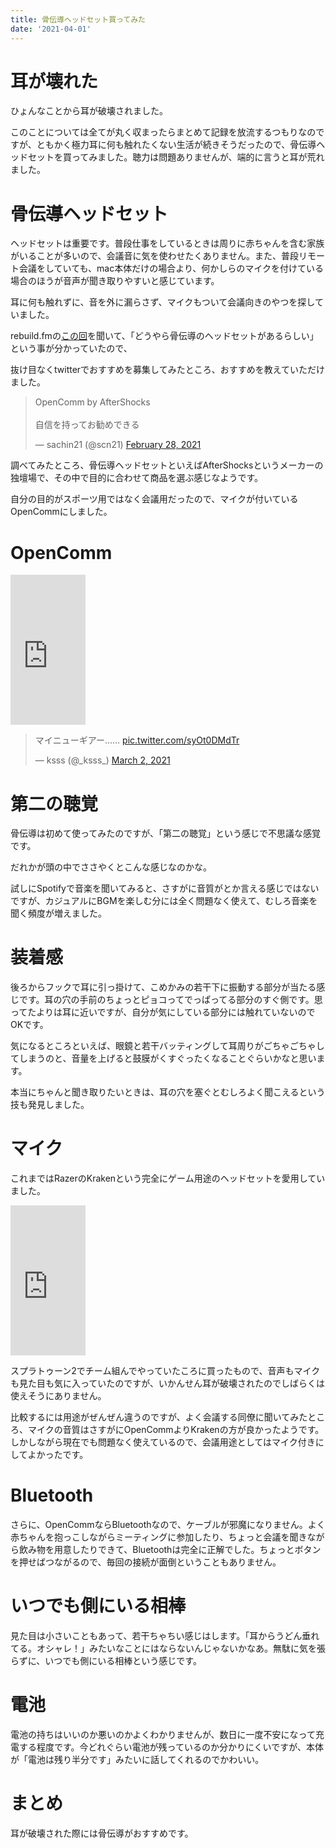 ```yaml
---
title: 骨伝導ヘッドセット買ってみた
date: '2021-04-01'
---
```


# 耳が壊れた

ひょんなことから耳が破壊されました。

このことについては全てが丸く収まったらまとめて記録を放流するつもりなのですが、ともかく極力耳に何も触れたくない生活が続きそうだったので、骨伝導ヘッドセットを買ってみました。聴力は問題ありませんが、端的に言うと耳が荒れました。

# 骨伝導ヘッドセット

ヘッドセットは重要です。普段仕事をしているときは周りに赤ちゃんを含む家族がいることが多いので、会議音に気を使わせたくありません。また、普段リモート会議をしていても、mac本体だけの場合より、何かしらのマイクを付けている場合のほうが音声が聞き取りやすいと感じています。

耳に何も触れずに、音を外に漏らさず、マイクもついて会議向きのやつを探していました。

rebuild.fmの[この回](https://rebuild.fm/294/)を聞いて、「どうやら骨伝導のヘッドセットがあるらしい」という事が分かっていたので、

抜け目なくtwitterでおすすめを募集してみたところ、おすすめを教えていただけました。

<script async src="https://platform.twitter.com/widgets.js" charset="utf-8"></script>

<blockquote class="twitter-tweet"><p lang="ja" dir="ltr">OpenComm by AfterShocks<br><br>自信を持ってお勧めできる</p>&mdash; sachin21 (@scn21) <a href="https://twitter.com/scn21/status/1365887607754813446?ref_src=twsrc%5Etfw">February 28, 2021</a></blockquote>

調べてみたところ、骨伝導ヘッドセットといえばAfterShocksというメーカーの独壇場で、その中で目的に合わせて商品を選ぶ感じなようです。

自分の目的がスポーツ用ではなく会議用だったので、マイクが付いているOpenCommにしました。

# OpenComm

<iframe style="width:120px;height:240px;" marginwidth="0" marginheight="0" scrolling="no" frameborder="0" src="https://rcm-fe.amazon-adsystem.com/e/cm?ref=qf_sp_asin_til&t=ksss-22&m=amazon&o=9&p=8&l=as1&IS1=1&detail=1&asins=B08ND2M821&linkId=962afc37908557c5591d7c1ee7f2e18d&bc1=ffffff&amp;lt1=_top&fc1=333333&lc1=0066c0&bg1=ffffff&f=ifr">
    </iframe>

<blockquote class="twitter-tweet"><p lang="ja" dir="ltr">マイニューギアー…… <a href="https://t.co/syOt0DMdTr">pic.twitter.com/syOt0DMdTr</a></p>&mdash; ksss (@_ksss_) <a href="https://twitter.com/_ksss_/status/1366622295112867842?ref_src=twsrc%5Etfw">March 2, 2021</a></blockquote>

# 第二の聴覚

骨伝導は初めて使ってみたのですが、「第二の聴覚」という感じで不思議な感覚です。

だれかが頭の中でささやくとこんな感じなのかな。

試しにSpotifyで音楽を聞いてみると、さすがに音質がとか言える感じではないですが、カジュアルにBGMを楽しむ分には全く問題なく使えて、むしろ音楽を聞く頻度が増えました。

# 装着感

後ろからフックで耳に引っ掛けて、こめかみの若干下に振動する部分が当たる感じです。耳の穴の手前のちょっとピョコってでっぱってる部分のすぐ側です。思ってたよりは耳に近いですが、自分が気にしている部分には触れていないのでOKです。

気になるところといえば、眼鏡と若干バッティングして耳周りがごちゃごちゃしてしまうのと、音量を上げると鼓膜がくすぐったくなることぐらいかなと思います。

本当にちゃんと聞き取りたいときは、耳の穴を塞ぐとむしろよく聞こえるという技も発見しました。


# マイク

これまではRazerのKrakenという完全にゲーム用途のヘッドセットを愛用していました。

<iframe style="width:120px;height:240px;" marginwidth="0" marginheight="0" scrolling="no" frameborder="0" src="https://rcm-fe.amazon-adsystem.com/e/cm?ref=tf_til&t=ksss-22&m=amazon&o=9&p=8&l=as1&IS1=1&detail=1&asins=B07PP7889B&linkId=07a5086a22edf75fc09a76b162c1b174&bc1=ffffff&amp;lt1=_top&fc1=333333&lc1=0066c0&bg1=ffffff&f=ifr">
    </iframe>

スプラトゥーン2でチーム組んでやっていたころに買ったもので、音声もマイクも見た目も気に入っていたのですが、いかんせん耳が破壊されたのでしばらくは使えそうにありません。

比較するには用途がぜんぜん違うのですが、よく会議する同僚に聞いてみたところ、マイクの音質はさすがにOpenCommよりKrakenの方が良かったようです。しかしながら現在でも問題なく使えているので、会議用途としてはマイク付きにしてよかったです。

# Bluetooth

さらに、OpenCommならBluetoothなので、ケーブルが邪魔になりません。よく赤ちゃんを抱っこしながらミーティングに参加したり、ちょっと会議を聞きながら飲み物を用意したりできて、Bluetoothは完全に正解でした。ちょっとボタンを押せばつながるので、毎回の接続が面倒ということもありません。

# いつでも側にいる相棒

見た目は小さいこともあって、若干ちゃちい感じはします。「耳からうどん垂れてる。オシャレ！」みたいなことにはならないんじゃないかなあ。無駄に気を張らずに、いつでも側にいる相棒という感じです。

# 電池

電池の持ちはいいのか悪いのかよくわかりませんが、数日に一度不安になって充電する程度です。今どれぐらい電池が残っているのか分かりにくいですが、本体が「電池は残り半分です」みたいに話してくれるのでかわいい。

# まとめ

耳が破壊された際には骨伝導がおすすめです。
